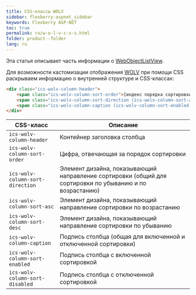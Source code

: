 ```yaml
---
title: CSS-классы WOLV
sidebar: flexberry-aspnet_sidebar
keywords: Flexberry ASP-NET
toc: true
permalink: ru/w-o-l-v-c-s-s.html
folder: product--folder
lang: ru
---
```

Эта статья описывает часть информации о [WebObjectListView](web-object-list-view.html).

Для возможности кастомизации отображения [WOLV](web-object-list-view.html) при помощи CSS раскрываем информацию о внутренней структуре и CSS-классах:

```html
<div class="ics-wolv-column-header">
    <span class="ics-wolv-column-sort-order">[индекс порядка сортировки]</span>
    <span class="ics-wolv-column-sort-direction (ics-wolv-column-sort-asc|ics-wolv-column-sort-desc)"></span>
    <span class="ics-wolv-column-caption (ics-wolv-column-sort-enabled|ics-wolv-column-sort-disabled)">[подпись столбца]</span>
</div>
```

| CSS-класс | Описание |
| --------- | -------- |
| `ics-wolv-column-header` | Контейнер заголовка столбца |
| `ics-wolv-column-sort-order` | Цифра, отвечающая за порядок сортировки |
| `ics-wolv-column-sort-direction` | Элемент дизайна, показывающий направление сортировки (общий для сортировки по убыванию и по возрастанию) |
| `ics-wolv-column-sort-asc` | Элемент дизайна, показывающий направление сортировки по возрастанию |
| `ics-wolv-column-sort-desc` | Элемент дизайна, показывающий направление сортировки по убыванию |
| `ics-wolv-column-caption`  | Подпись столбца (общая для включенной и отключенной сортировки) |
| `ics-wolv-column-sort-enabled` | Подпись столбца с включенной сортировкой |
| `ics-wolv-column-sort-disabled` | Подпись столбца с отключенной сортировкой |
